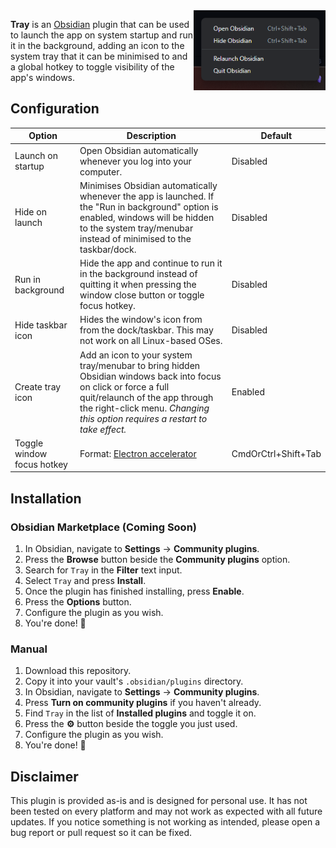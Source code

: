 <img alt="" src="tray.png" align="right"  height="128px">

**Tray** is an [Obsidian](https://obsidian.md/) plugin that can be used to launch the app
on system startup and run it in the background, adding an icon to the system tray that it
can be minimised to and a global hotkey to toggle visibility of the app's windows.

## Configuration

| Option                     | Description                                                                                                                                                                                                                        | Default             |
| -------------------------- | ---------------------------------------------------------------------------------------------------------------------------------------------------------------------------------------------------------------------------------- | ------------------- |
| Launch on startup          | Open Obsidian automatically whenever you log into your computer.                                                                                                                                                                   | Disabled            |
| Hide on launch             | Minimises Obsidian automatically whenever the app is launched. If the "Run in background" option is enabled, windows will be hidden to the system tray/menubar instead of minimised to the taskbar/dock.                           | Disabled            |
| Run in background          | Hide the app and continue to run it in the background instead of quitting it when pressing the window close button or toggle focus hotkey.                                                                                         | Disabled            |
| Hide taskbar icon          | Hides the window's icon from from the dock/taskbar. This may not work on all Linux-based OSes.                                                                                                                                     | Disabled            |
| Create tray icon           | Add an icon to your system tray/menubar to bring hidden Obsidian windows back into focus on click or force a full quit/relaunch of the app through the right-click menu. _Changing this option requires a restart to take effect._ | Enabled             |
| Toggle window focus hotkey | Format: [Electron accelerator](https://www.electronjs.org/docs/latest/api/accelerator)                                                                                                                                             | CmdOrCtrl+Shift+Tab |

## Installation

### Obsidian Marketplace (Coming Soon)

1. In Obsidian, navigate to **Settings** → **Community plugins**.
2. Press the **Browse** button beside the **Community plugins** option.
3. Search for `Tray` in the **Filter** text input.
4. Select `Tray` and press **Install**.
5. Once the plugin has finished installing, press **Enable**.
6. Press the **Options** button.
7. Configure the plugin as you wish.
8. You're done! 🎉

### Manual

1. Download this repository.
2. Copy it into your vault's `.obsidian/plugins` directory.
3. In Obsidian, navigate to **Settings** → **Community plugins**.
4. Press **Turn on community plugins** if you haven't already.
5. Find `Tray` in the list of **Installed plugins** and toggle it on.
6. Press the **⚙️** button beside the toggle you just used.
7. Configure the plugin as you wish.
8. You're done! 🎉

## Disclaimer

This plugin is provided as-is and is designed for personal use. It has not
been tested on every platform and may not work as expected with all future updates.
If you notice something is not working as intended, please open a bug report or
pull request so it can be fixed.
